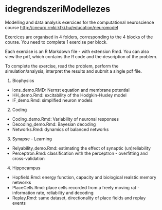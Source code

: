 # idegrendszeriModellezes

Modelling and data analysis exercices for the computational neuroscience course
http://cneuro.rmki.kfki.hu/education/neuromodel


Exercices are organised in 4 folders, corresponding to the 4 blocks of the course. You need to complete 1 exercise per block.

Each exercise is an R Markdown file - with extension Rmd. You can also view the pdf, which contains the R code and the description of the problem.

To complete the exercise, read the problem, perform the simulation/analysis, interpret the results and submit a single pdf file.

1. Biophysics

* ions_demo.RMD: Nernst equation and membrane potential 
* HH_demo.Rmd: excitability of the Hodgkin-Huxley model
* IF_demo.Rmd: simplified neuron models

2. Coding

* Coding_demo.Rmd: Variability of neuronal responses
* Decoding_demo.Rmd: Bayesian decoding
* Networks.Rmd: dynamics of balanced networks

3. Synapse - Learning

* Relyability_demo.Rmd: estimating the effect of synaptic (un)reliability
* Perceptron.Rmd: classification with the perceptron - overfitting and cross-validation

4. Hippocampus

* Hopfield.Rmd: energy function, capacity and biological realstic memory networks
* PlaceCells.Rmd: place cells recorded from a freely moving rat - information rate, reliability and decoding 
* Replay.Rmd: same dataset, directionality of place fields and replay events
 